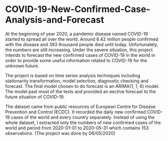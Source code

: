 # COVID-19-New-Confirmed-Case-Analysis-and-Forecast

At the beginning of year 2020, a pandemic disease named COVID-19 started to spread all over the world. Around 6.42 million people confirmed with the disease and 383 thousand people died until today. Unfortunately, the numbers are still increasing. Under the severe situation, this project intends to forecast the new confirmed cases of COVID-19 in the world in order to provide some useful information related to COVID-19 for the unknown future.

The project is based on time series analysis techniques including stationarity transformation, model selection, diagnostic checking and forecast. The final model chosen to do forecast is an ARIMA(1, 1, 6) model. The model past most of the tests and provided an eective forecast to the future situation of COVID-19.

The dataset came from public resources of European Centre for Disease Prevention and Control (ECDC). It recorded the daily new confirmed COVID-19 cases of the world and every country separately. Instead of using the whole dataset, I extracted only the numbers of new confirmed cases of the world and period from 2020-01-01 to 2020-05-31 which contains 153 observations. (The project was done by 06/05/2020)
